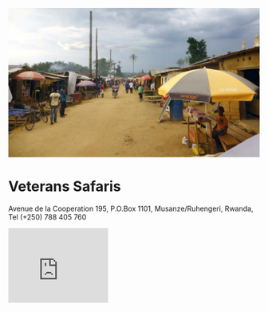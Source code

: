 
![image--title](/assets/016.jpg)

# Veterans Safaris
Avenue de la Cooperation 195, P.O.Box 1101, Musanze/Ruhengeri, Rwanda, Tel (+250) 788 405 760
<iframe src="https://www.google.com/maps/embed?pb=!1m14!1m8!1m3!1d31907.34060947625!2d29.5730338!3d-1.5182846!3m2!1i1024!2i768!4f13.1!3m3!1m2!1s0x19dc5a43994a9597%3A0xf391168369940207!2sVeterans+Tours+And+safaris!5e0!3m2!1sen!2srw!4v1514368415153" width="200" height="150" frameborder="0" style="border:0"></iframe>